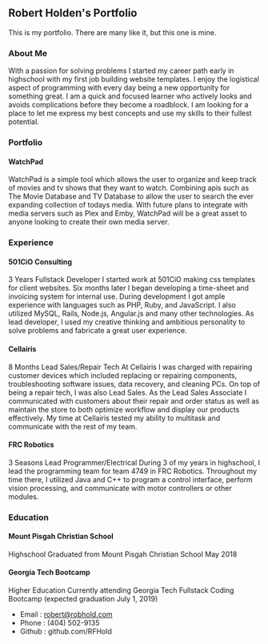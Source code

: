 ## Robert Holden's Portfolio

This is my portfolio. There are many like it, but this one is mine.

### About Me
With a passion for solving problems I started my career path early in highschool with my first job building website templates. I enjoy the logistical aspect of programming with every day being a new opportunity for something great. I am a quick and focused learner who actively looks and avoids complications before they become a roadblock. I am looking for a place to let me express my best concepts and use my skills to their fullest potential.

### Portfolio
#### WatchPad
WatchPad is a simple tool which allows the user to organize and keep track of movies and tv shows that they want to watch. Combining apis such as The Movie Database and TV Database to allow the user to search the ever expanding collection of todays media. With future plans to integrate with media servers such as Plex and Emby, WatchPad will be a great asset to anyone looking to create their own media server.

### Experience

#### 501CiO Consulting
3 Years Fullstack Developer
I started work at 501CiO making css templates for client websites. Six months later I began developing a time-sheet and invoicing system for internal use. During development I got ample experience with languages such as PHP, Ruby, and JavaScript. I also utilized MySQL, Rails, Node.js, Angular.js and many other technologies. As lead developer, I used my creative thinking and ambitious personality to solve problems and fabricate a great user experience.

#### Cellairis
8 Months Lead Sales/Repair Tech
At Cellairis I was charged with repairing customer devices which included replacing or repairing components, troubleshooting software issues, data recovery, and cleaning PCs. On top of being a repair tech, I was also Lead Sales. As the Lead Sales Associate I communicated with customers about their repair and order status as well as maintain the store to both optimize workflow and display our products effectively. My time at Cellairis tested my ability to multitask and communicate with the rest of my team.

#### FRC Robotics
3 Seasons Lead Programmer/Electrical
During 3 of my years in highschool, I lead the programming team for team 4749 in FRC Robotics. Throughout my time there, I utilized Java and C++ to program a control interface, perform vision processing, and communicate with motor controllers or other modules.

### Education
#### Mount Pisgah Christian School
Highschool
Graduated from Mount Pisgah Christian School May 2018

#### Georgia Tech Bootcamp
Higher Education
Currently attending Georgia Tech Fullstack Coding Bootcamp (expected graduation July 1, 2019)

* Email : robert@robhold.com
* Phone : (404) 502-9135
* Github : github.com/RFHold